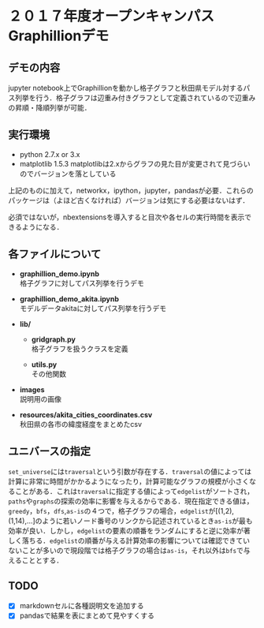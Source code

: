 # ２０１７年度オープンキャンパス Graphillionデモ

## デモの内容

jupyter notebook上でGraphillionを動かし格子グラフと秋田県モデル対するパス列挙を行う．格子グラフは辺重み付きグラフとして定義されているので辺重みの昇順・降順列挙が可能．

## 実行環境

* python 2.7.x or 3.x
* matplotlib 1.5.3
  matplotlibは2.xからグラフの見た目が変更されて見づらいのでバージョンを落としている

上記のものに加えて，networkx，ipython，jupyter，pandasが必要．これらのパッケージは（よほど古くなければ）バージョンは気にする必要はないはず．

必須ではないが，nbextensionsを導入すると目次や各セルの実行時間を表示できるようになる．

## 各ファイルについて

* **graphillion\_demo.ipynb**  
格子グラフに対してパス列挙を行うデモ

* **graphillion\_demo\_akita.ipynb**  
モデルデータakitaに対してパス列挙を行うデモ

* **lib/**  
  * **gridgraph.py**  
  格子グラフを扱うクラスを定義

  * **utils.py**  
  その他関数

* **images**  
説明用の画像

* **resources/akita_cities_coordinates.csv**  
秋田県の各市の緯度経度をまとめたcsv


## ユニバースの指定

`set_universe`には`traversal`という引数が存在する．`traversal`の値によっては計算に非常に時間がかかるようになったり，計算可能なグラフの規模が小さくなることがある．これは`traversal`に指定する値によって`edgelist`がソートされ，`paths`や`graphs`の探索の効率に影響を与えるからである．現在指定できる値は，`greedy`，`bfs`，`dfs`,`as-is`の４つで，格子グラフの場合，`edgelist`が[(1,2),(1,14),...]のように若いノード番号のリンクから記述されているとき`as-is`が最も効率が良い．しかし，`edgelist`の要素の順番をランダムにすると逆に効率が著しく落ちる．`edgelist`の順番が与える計算効率の影響については確認できていないことが多いので現段階では格子グラフの場合は`as-is`，それ以外は`bfs`で与えることとする．

## TODO
- [x] markdownセルに各種説明文を追加する
- [x] pandasで結果を表にまとめて見やすくする
